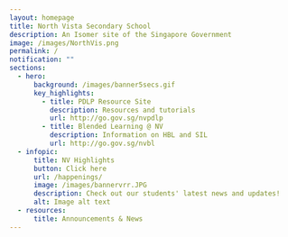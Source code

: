 ```yaml
---
layout: homepage
title: North Vista Secondary School
description: An Isomer site of the Singapore Government
image: /images/NorthVis.png
permalink: /
notification: ""
sections:
  - hero:
      background: /images/banner5secs.gif
      key_highlights:
        - title: PDLP Resource Site
          description: Resources and tutorials
          url: http://go.gov.sg/nvpdlp
        - title: Blended Learning @ NV
          description: Information on HBL and SIL
          url: http://go.gov.sg/nvbl
  - infopic:
      title: NV Highlights
      button: Click here
      url: /happenings/
      image: /images/bannervrr.JPG
      description: Check out our students' latest news and updates!
      alt: Image alt text
  - resources:
      title: Announcements & News
---
```

